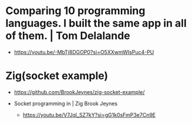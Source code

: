 # Comparing 10 programming languages. I built the same app in all of them. | Tom Delalande 
- https://youtu.be/-MbTj8DGOP0?si=O5XXwmWIsPuc4-PU

# Zig(socket example)
- https://github.com/BrookJeynes/zig-socket-example/

- Socket programming in | Zig Brook Jeynes
  - https://youtu.be/V7Jql_SZ7kY?si=gG1k0sFmP3e7Cn9E
